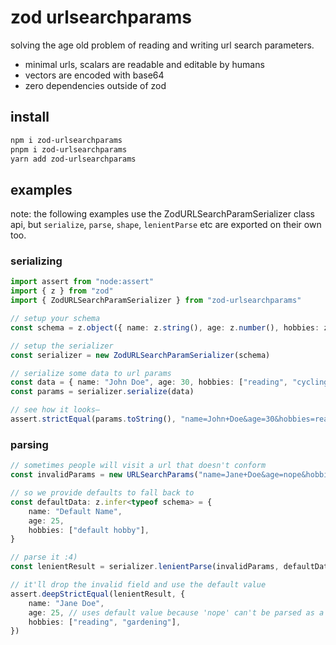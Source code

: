 # zod urlsearchparams

solving the age old problem of reading and writing url search parameters.

- minimal urls, scalars are readable and editable by humans
- vectors are encoded with base64
- zero dependencies outside of zod

## install

```bash
npm i zod-urlsearchparams
pnpm i zod-urlsearchparams
yarn add zod-urlsearchparams
```

## examples

note: the following examples use the ZodURLSearchParamSerializer class api, but `serialize`, `parse`, `shape`, `lenientParse` etc are exported on their own too.

### serializing

```ts
import assert from "node:assert"
import { z } from "zod"
import { ZodURLSearchParamSerializer } from "zod-urlsearchparams"

// setup your schema
const schema = z.object({ name: z.string(), age: z.number(), hobbies: z.array(z.string()) })

// setup the serializer
const serializer = new ZodURLSearchParamSerializer(schema)

// serialize some data to url params
const data = { name: "John Doe", age: 30, hobbies: ["reading", "cycling"] }
const params = serializer.serialize(data)

// see how it looks–
assert.strictEqual(params.toString(), "name=John+Doe&age=30&hobbies=reading&hobbies=cycling")
```

### parsing

```ts
// sometimes people will visit a url that doesn't conform
const invalidParams = new URLSearchParams("name=Jane+Doe&age=nope&hobbies=reading&hobbies=gardening")

// so we provide defaults to fall back to
const defaultData: z.infer<typeof schema> = {
	name: "Default Name",
	age: 25,
	hobbies: ["default hobby"],
}

// parse it :4)
const lenientResult = serializer.lenientParse(invalidParams, defaultData)

// it'll drop the invalid field and use the default value
assert.deepStrictEqual(lenientResult, {
	name: "Jane Doe",
	age: 25, // uses default value because 'nope' can't be parsed as a number
	hobbies: ["reading", "gardening"],
})
```
